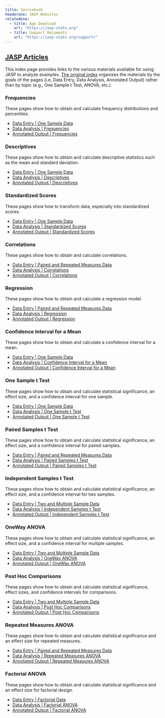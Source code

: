 ```yaml
---
title: Sourcebook
headerone: JASP Websites
relatedone:
  - title: App Download
    url: "https://jasp-stats.org"
  - title: Support Documents
    url: "https://jasp-stats.org/support/"
---
```


## [JASP Articles](./index.md)

This index page provides links to the various materials available for using JASP to analyze examples. [The original index](./index-original.md) organizes the materials by the goals of the pages (i.e, Data Entry, Data Analysis, Annotated Output) rather than by topic (e.g., One Sample t Test, ANOVA, etc.). 

### Frequencies

These pages show how to obtain and calculate frequency distributions and percentiles.

- [Data Entry | One Sample Data](./data-entry/onesample.md)
- [Data Analysis | Frequencies](./data-analysis/frequencies.md)
- [Annotated Output | Frequencies](./annotated-output/frequencies.md)

### Descriptives

These pages show how to obtain and calculate descriptive statistics such as the mean and standard deviation.

- [Data Entry | One Sample Data](./data-entry/onesample.md)
- [Data Analysis | Descriptives](./data-analysis/descriptives.md)
- [Annotated Output | Descriptives](./annotated-output/descriptives.md)

### Standardized Scores

These pages show how to transform data, especially into standardized scores.

- [Data Entry | One Sample Data](./data-entry/onesample.md)
- [Data Analysis | Standardized Scores](./data-analysis/standardized.md)
- [Annotated Output | Standardized Scores](./annotated-output/standardized.md)

### Correlations

These pages show how to obtain and calculate correlations.

- [Data Entry | Paired and Repeated Measures Data](./data-entry/repeated.md)
- [Data Analysis | Correlations](./data-analysis/correlations.md)
- [Annotated Output | Correlations](./annotated-output/correlations.md)

### Regression

These pages show how to obtain and calculate a regression model.

- [Data Entry | Paired and Repeated Measures Data](./data-entry/repeated.md)
- [Data Analysis | Regression](./data-analysis/regression.md)
- [Annotated Output | Regression](./annotated-output/regression.md)

### Confidence Interval for a Mean

These pages show how to obtain and calculate a confidence interval for a mean.

- [Data Entry | One Sample Data](./data-entry/onesample.md)
- [Data Analysis | Confidence Interval for a Mean](./data-analysis/intervals.md)
- [Annotated Output | Confidence Interval for a Mean](./annotated-output/intervals.md)

### One Sample t Test

These pages show how to obtain and calculate statistical significance, an effect size, and a confidence interval for one sample.

- [Data Entry | One Sample Data](./data-entry/onesample.md)
- [Data Analysis | One Sample t Test](./data-analysis/onesample.md)
- [Annotated Output | One Sample t Test](./annotated-output/onesample.md)

### Paired Samples t Test

These pages show how to obtain and calculate statistical significance, an effect size, and a confidence interval for paired samples.

- [Data Entry | Paired and Repeated Measures Data](./data-entry/repeated.md)
- [Data Analysis | Paired Samples t Test](./data-analysis/paired.md)
- [Annotated Output | Paired Samples t Test](./annotated-output/paired.md)

### Independent Samples t Test

These pages show how to obtain and calculate statistical significance, an effect size, and a confidence interval for two samples.

- [Data Entry | Two and Multiple Sample Data](./data-entry/multisample.md)
- [Data Analysis | Independent Samples t Test](./data-analysis/independent.md)
- [Annotated Output | Independent Samples t Test](./annotated-output/independent.md)

### OneWay ANOVA

These pages show how to obtain and calculate statistical significance, an effect size, and a confidence interval for multiple samples.

- [Data Entry | Two and Multiple Sample Data](./data-entry/multisample.md)
- [Data Analysis | OneWay ANOVA](./data-analysis/oneway.md)
- [Annotated Output | OneWay ANOVA](./annotated-output/oneway.md)

### Post Hoc Comparisons

These pages show how to obtain and calculate statistical significance, effect sizes, and confidence intervals for comparisons.

- [Data Entry | Two and Multiple Sample Data](./data-entry/multisample.md)
- [Data Analysis | Post Hoc Comparisons](./data-analysis/posthocs.md)
- [Annotated Output | Post Hoc Comparisons](./annotated-output/posthocs.md)

### Repeated Measures ANOVA

These pages show how to obtain and calculate statistical significance and an effect size for repeated measures.

- [Data Entry | Paired and Repeated Measures Data](./data-entry/repeated.md)
- [Data Analysis | Repeated Measures ANOVA](./data-analysis/repeated.md)
- [Annotated Output | Repeated Measures ANOVA](./annotated-output/repeated.md)

### Factorial ANOVA

These pages show how to obtain and calculate statistical significance and an effect size for factorial design.

- [Data Entry | Factorial Data](./data-entry/factorial.md)
- [Data Analysis | Factorial ANOVA](./data-analysis/factorial.md)
- [Annotated Output | Factorial ANOVA](./annotated-output/factorial.md)

